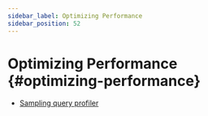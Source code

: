```yaml
---
sidebar_label: Optimizing Performance
sidebar_position: 52
---
```


# Optimizing Performance {#optimizing-performance}

-   [Sampling query profiler](../../operations/optimizing-performance/sampling-query-profiler.md)
